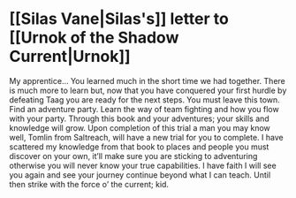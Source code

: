# [[Silas Vane|Silas's]] letter to [[Urnok of the Shadow Current|Urnok]]
My apprentice… You learned much in the short time we had together. There is much more to learn but, now that you have conquered your first hurdle by defeating Taag you are ready for the next steps. You must leave this town. Find an adventure party. Learn the way of team fighting and how you flow with your party. Through this book and your adventures; your skills and knowledge will grow. Upon completion of this trial a man you may know well, Tomlin from Saltreach, will have a new trial for you to complete. I have scattered my knowledge from that book to places and people you must discover on your own, it’ll make sure you are sticking to adventuring otherwise you will never know your true capabilities. I have faith I will see you again and see your journey continue beyond what I can teach. Until then strike with the force o’ the current; kid.
